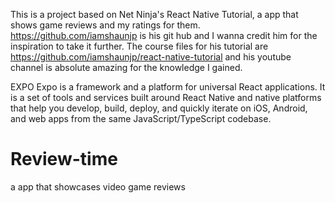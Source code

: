 This is a project based on Net Ninja's React Native Tutorial, a app that shows game reviews and my ratings for them.
https://github.com/iamshaunjp is his git hub and I wanna credit him for the inspiration to take it further. 
The course files for his tutorial are https://github.com/iamshaunjp/react-native-tutorial and his youtube channel is absolute amazing
for the knowledge I gained. 


EXPO 
Expo is a framework and a platform for universal React applications. It is a set of tools and services built around React Native and native platforms that help you develop, build, deploy, and quickly iterate on iOS, Android, and web apps from the same JavaScript/TypeScript codebase.

# Review-time
a app that showcases video game reviews 

